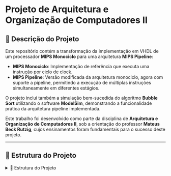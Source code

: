 # Projeto de Arquitetura e Organização de Computadores II

## 📄 Descrição do Projeto

Este repositório contém a transformação da implementação em VHDL de um processador **MIPS Monociclo** para uma arquitetura **MIPS Pipeline**:

- **MIPS Monociclo**: Implementação de referência que executa uma instrução por ciclo de clock.
- **MIPS Pipeline**: Versão modificada da arquitetura monociclo, agora com suporte a pipeline, permitindo a execução de múltiplas instruções simultaneamente em diferentes estágios.

O projeto inclui também a simulação bem-sucedida do algoritmo **Bubble Sort** utilizando o software **ModelSim**, demonstrando a funcionalidade prática da arquitetura pipeline implementada.

Este trabalho foi desenvolvido como parte da disciplina de **Arquitetura e Organização de Computadores II**, sob a orientação do professor **Mateus Beck Rutzig**, cujos ensinamentos foram fundamentais para o sucesso deste projeto.


---

## 📁 Estrutura do Projeto

<details>
<summary>📁 Estrutura do Projeto</summary>

```text
MIPS-VHDL/
├── monociclo/        # Implementação do processador MIPS Monociclo
│   ├── asm/          # Códigos em Assembly utilizados para simulações
│   ├── sim/          # Arquivos de simulação específicos do monociclo
│   └── src/          # Módulos VHDL do processador monociclo
│
├── pipeline/         # Implementação do processador MIPS com Pipeline
│   ├── sim/          # Arquivos de simulação específicos do pipeline
│   ├── src/          # Módulos VHDL do processador pipeline
│   └── work/         # Diretório de trabalho do ModelSim
</details> ```
  
---

## ✨ Destaques do Projeto

### ✅ Simulação do Bubble Sort no ModelSim

- Implementação completa do algoritmo Bubble Sort em assembly MIPS.
- Conversão para código de máquina e carregamento na memória de instruções.
- Simulação bem-sucedida demonstrando a ordenação de um array de números.
- Captura de waveforms no ModelSim comprovando o funcionamento correto.

---

## 🔧 Funcionalidades Implementadas

### 🟦 MIPS Pipeline

- 5 estágios pipeline: IF, ID, EX, MEM, WB.
- Detecção e tratamento de *hazards*.
- Unidade de *forwarding* para *hazards* de dados.
- Controle de *stalls* para *hazards* de controle.

---

## ▶️ Como Executar

### 🔹 Requisitos

- **ModelSim** (ou outro simulador compatível com VHDL).
- Conhecimento básico de VHDL.

### 🔹 Passos para Simulação do Bubble Sort

1. Carregue os arquivos VHDL no ModelSim.
2. Compile todos os componentes na ordem correta.
3. Execute o testbench `MIPS_monocycle_tb.vhd`.
4. Adicionei o arquivo mipspipe.do para visualizar as waveforms
5. Analise as waveforms para verificar a ordenação.

---

## 🙏 Agradecimentos

Gostaria de expressar meus sinceros agradecimentos ao professor **Mateus Beck Rutzig** por sua orientação excepcional durante o desenvolvimento deste projeto. 

Também quero agradecer ao colega **Bruno Henrique Spies** que me ajudou a desenvolver esse projeto sempre explicando e ensinando em cada etapa que eu tinha dificuldade.

---

## 📬 Contato

**[Arthur Montero Portella]**  
**[arthur.portella@ecomp.ufsm.br]** 

---

Sinta-se à vontade para explorar o código, especialmente a implementação do **Bubble Sort** e suas **waveforms** no ModelSim. Contribuições e sugestões são sempre bem-vindas!
